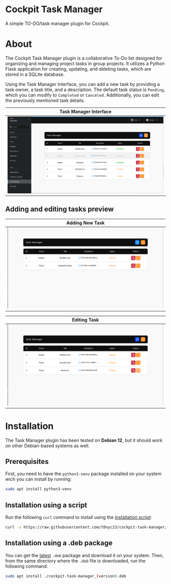 # Cockpit Task Manager

A simple TO-DO/task manager plugin for Cockpit.

# About

The Cockpit Task Manager plugin is a collaborative To-Do list designed for organizing and managing project tasks in group projects. It utilizes a Python Flask application for creating, updating, and deleting tasks, which are stored in a SQLite database. 

Using the Task Manager Interface, you can add a new task by providing a task owner, a task title, and a description. The default task status is `Pending`, which you can modify to `Completed` or `Canceled`. Additionally, you can edit the previously mentioned task details.

| Task Manager Interface|
|-----------------------|
|![alt text](images/main.png)|

## Adding and editing tasks preview

| Adding New Task |
|-----------------|
|![alt text](images/add-task.gif)|

| Editing Task |
|--------------|
|![alt text](images/edit-task.gif)|

# Installation

The Task Manager plugin has been tested on **Debian 12**, but it should work on other Debian-based systems as well.

## Prerequisites

First, you need to have the `python3-venv` package installed on your system wich you can install by running:
```sh
sudo apt install python3-venv
```
## Installation using a script

Run the following `curl` command to install using the [installation script](https://github.com/t0nyc23/cockpit-task-manager/blob/main/scripts/install.sh):
```sh
curl -s https://raw.githubusercontent.com/t0nyc23/cockpit-task-manager/main/scripts/install.sh | sudo bash
```

## Installation using a .deb package

You can get the [latest](https://github.com/t0nyc23/cockpit-task-manager/releases/latest) `.deb` package and download it on your system. Then, from the same directory where the `.deb` file is downloaded, run the following command:

```sh
sudo apt install ./cockpit-task-manager_(version).deb
```
